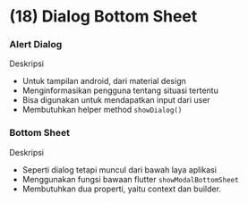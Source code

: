 # (18) Dialog Bottom Sheet

### Alert Dialog
Deskripsi
- Untuk tampilan android, dari material design
- Menginformasikan pengguna tentang situasi tertentu
- Bisa digunakan untuk mendapatkan input dari user
- Membutuhkan helper method `showDialog()`

### Bottom Sheet
Deskripsi
- Seperti dialog tetapi muncul dari bawah laya aplikasi
- Menggunakan fungsi bawaan flutter `showModalBottomSheet`
- Membutuhkan dua properti, yaitu context dan builder.